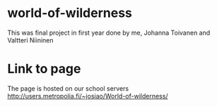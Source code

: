 # world-of-wilderness
This was final project in first year done by me, Johanna Toivanen and Valtteri Niininen


# Link to page
The page is hosted on our school servers
http://users.metropolia.fi/~josiao/World-of-wilderness/
